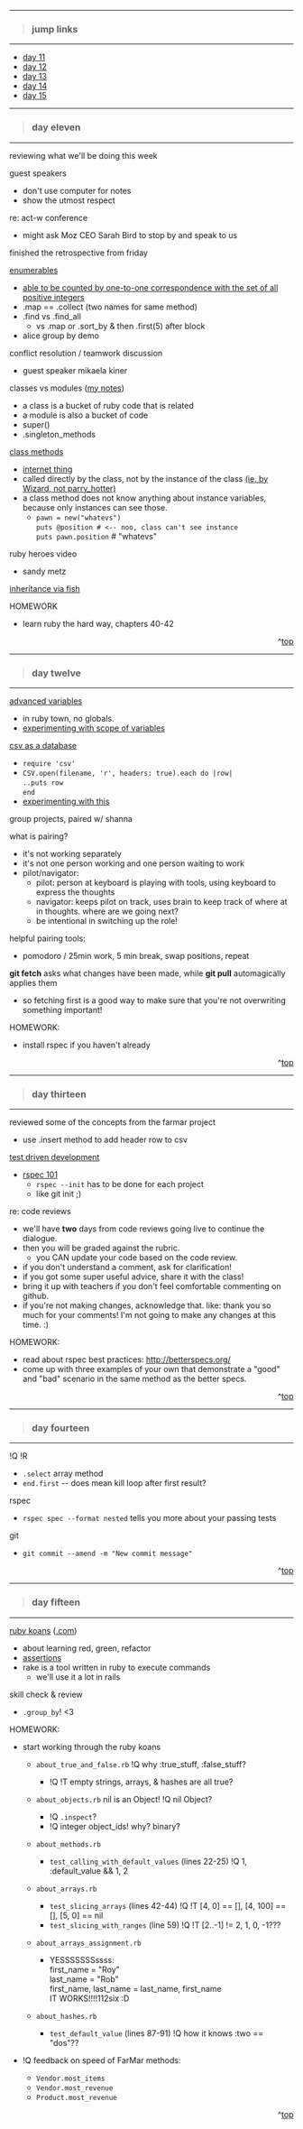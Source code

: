 - - -
> ### jump links ###
- - -

* [day 11](#day-eleven)
* [day 12](#day-twelve)
* [day 13](#day-thirteen)
* [day 14](#day-fourteen)
* [day 15](#day-fifteen)

- - -
> ### day eleven ###
- - -

reviewing what we'll be doing this week

guest speakers
* don't use computer for notes
* show the utmost respect

re: act-w conference
* might ask Moz CEO Sarah Bird to stop by and speak to us

finished the retrospective from friday

[enumerables][enum]
* [able to be counted by one-to-one correspondence with the set of all positive integers][googenum]
* .map == .collect (two names for same method)
* .find vs .find_all
   * vs .map or .sort_by & then .first(5) after block
* alice group by demo

conflict resolution / teamwork discussion
* guest speaker mikaela kiner
<!-- * [my notes][mycr] -->

classes vs modules ([my notes][mycnm])
* a class is a bucket of ruby code that is related
* a module is also a bucket of code
* super()
* .singleton_methods

[class methods][cm]
* [internet thing][classmethods]
* called directly by the class, not by the instance of the class [(ie, by Wizard, not parry_hotter)][hp]
* a class method does not know anything about instance variables, because only instances can see those.
   * `pawn = new("whatevs")`  
     `puts @position # <-- noo, class can't see instance`  
     `puts pawn.position` # "whatevs"

ruby heroes video
* sandy metz

[inheritance via fish][fish]

HOMEWORK
* learn ruby the hard way, chapters 40-42


[enum]: https://github.com/Ada-Developers-Academy/daily-curriculum/blob/master/topic_resources/enumerable.md

[googenum]: https://www.google.com/search?q=enumerable%20definition

[mycnm]: https://github.com/drvonnjerryxlii/ada/blob/master/class-notes/detailed-notes/d011-methods-vs-classes.md

[cm]: https://github.com/Ada-Developers-Academy/daily-curriculum/blob/master/topic_resources/revisiting_classes.md

[classmethods]: http://www.railstips.org/blog/archives/2009/05/11/class-and-instance-methods-in-ruby/

[hp]: https://github.com/drvonnjerryxlii/ada/blob/master/class-notes/detailed-notes/d011-harry-potter-module.rb

[fish]: https://github.com/drvonnjerryxlii/ada/blob/master/class-notes/detailed-notes/d011-fish.rb

<div align="right">^<a href="#jump-links">top</a></div>



- - -
> ### day twelve ###
- - -

[advanced variables][av]
* in ruby town, no globals.
* [experimenting with scope of variables][varexp]

[csv as a database][csvdb]
* `require 'csv'`
* `CSV.open(filename, 'r', headers: true).each do |row|`  
  `..puts row`  
  `end`
* [experimenting with this][csvexp]

group projects, paired w/ shanna

what is pairing?
* it's not working separately
* it's not one person working and one person waiting to work
* pilot/navigator:
    * pilot: person at keyboard is playing with tools, using keyboard to express
      the thoughts
    * navigator: keeps pilot on track, uses brain to keep track of where at in
      thoughts. where are we going next?
    * be intentional in switching up the role!

helpful pairing tools:
* pomodoro / 25min work, 5 min break, swap positions, repeat

__git fetch__ asks what changes have been made, while __git pull__ automagically
applies them
* so fetching first is a good way to make sure that you're not overwriting
  something important!

HOMEWORK:
* install rspec if you haven't already

[av]: https://github.com/Ada-Developers-Academy/daily-curriculum/blob/master/topic_resources/advanced_variables.md

[csvdb]: https://github.com/Ada-Developers-Academy/daily-curriculum/blob/master/topic_resources/csv_database.md

[csvexp]: https://github.com/drvonnjerryxlii/ada/blob/master/class-notes/detailed-notes/d012-csv-experimentation.rb

[varexp]: https://github.com/drvonnjerryxlii/ada/blob/master/class-notes/detailed-notes/d016-factorial.rb

<div align="right">^<a href="#jump-links">top</a></div>


- - -
> ### day thirteen ###
- - -

reviewed some of the concepts from the farmar project
* use .insert method to add header row to csv


[test driven development][tdd]
* [rspec 101][rs101]
   * `rspec --init` has to be done for each project
   * like git init ;)

re: code reviews
* we'll have __two__ days from code reviews going live to continue the dialogue.
* then you will be graded against the rubric.
   * you CAN update your code based on the code review.
* if you don't understand a comment, ask for clarification!
* if you got some super useful advice, share it with the class!
* bring it up with teachers if you don't feel comfortable commenting on github.
* if you're not making changes, acknowledge that. like: thank you so much for
  your comments! I'm not going to make any changes at this time. :)


HOMEWORK:
* read about rspec best practices: http://betterspecs.org/
* come up with three examples of your own that demonstrate a "good" and "bad" scenario in the same method as the better specs.


[tdd]: https://github.com/Ada-Developers-Academy/daily-curriculum/blob/master/topic_resources/tdd_bdd.md

[rs101]: https://github.com/Ada-Developers-Academy/daily-curriculum/blob/master/topic_resources/rspec.md

<div align="right">^<a href="#jump-links">top</a></div>


- - -
> ### day fourteen ###
- - -

!Q !R
* `.select` array method
* `end.first` -- does mean kill loop after first result?

rspec
* `rspec spec --format nested` tells you more about your passing tests

git
* `git commit --amend -m "New commit message"`

<div align="right">^<a href="#jump-links">top</a></div>


- - -
> ### day fifteen ###
- - -

[ruby koans][koans] ([.com][koans.com])
* about learning red, green, refactor
* [assertions][kass]
* rake is a tool written in ruby to execute commands
   * we'll use it a lot in rails

skill check & review
* `.group_by`! <3

HOMEWORK:
* start working through the ruby koans
  * `about_true_and_false.rb` !Q why :true_stuff, :false_stuff?
     * !Q !T empty strings, arrays, & hashes are all true?
  * `about_objects.rb` nil is an Object! !Q nil Object?
     * !Q `.inspect`?
     * !Q integer object_ids! why? binary?
  * `about_methods.rb`
     * `test_calling_with_default_values` (lines 22-25) !Q 1, :default_value && 1, 2
  * `about_arrays.rb`
     * `test_slicing_arrays` (lines 42-44) !Q !T [4, 0] == [], [4, 100] == [], [5, 0] == nil
     * `test_slicing_with_ranges` (line 59) !Q !T [2..-1] != 2, 1, 0, -1???

  * `about_arrays_assignment.rb`
     * YESSSSSSSssss:  
       first_name = "Roy"  
       last_name = "Rob"  
       first_name, last_name = last_name, first_name  
       IT WORKS!!!!112six :D

  * `about_hashes.rb`
     * `test_default_value` (lines 87-91) !Q how it knows :two == "dos"??

 * !Q feedback on speed of FarMar methods:
    * `Vendor.most_items`
    * `Vendor.most_revenue`
    * `Product.most_revenue`

[koans]: https://github.com/Ada-Developers-Academy/daily-curriculum/blob/master/topic_resources/koans.md

[koans.com]: http://rubykoans.com/

[kass]: https://github.com/Ada-Developers-Academy/daily-curriculum/blob/master/topic_resources/assert.md

<div align="right">^<a href="#jump-links">top</a></div>
